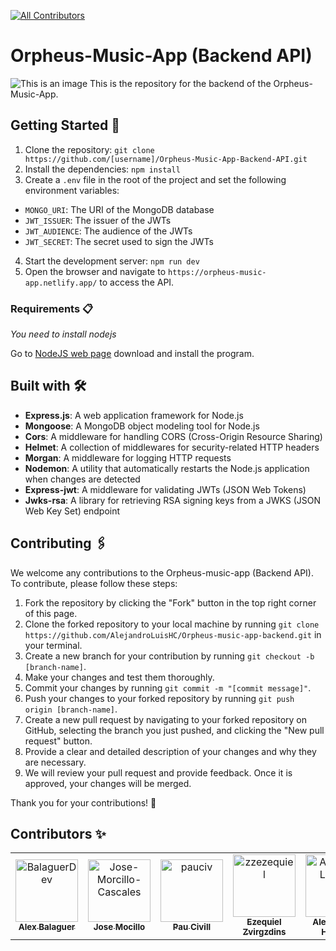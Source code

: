 [![All Contributors](https://img.shields.io/badge/all_contributors-4-orange.svg?style=flat-square)](#contributors-)
# Orpheus-Music-App (Backend API)
![This is an image](https://res.cloudinary.com/drghk9p6q/image/upload/v1671122043/Final-Project-MERN/Readme/WhatsApp_Image_2022-12-15_at_17.29.42_c8gara.jpg)
This is the repository for the backend of the Orpheus-Music-App.

## Getting Started 🚀

1. Clone the repository: `git clone https://github.com/[username]/Orpheus-Music-App-Backend-API.git`
2. Install the dependencies: `npm install`
3. Create a `.env` file in the root of the project and set the following environment variables:
- `MONGO_URI`: The URI of the MongoDB database
- `JWT_ISSUER`: The issuer of the JWTs
- `JWT_AUDIENCE`: The audience of the JWTs
- `JWT_SECRET`: The secret used to sign the JWTs
4. Start the development server: `npm run dev`
5. Open the browser and navigate to `https://orpheus-music-app.netlify.app/` to access the API.

### Requirements 📋

_You need to install nodejs_

Go to [NodeJS web page](https://nodejs.org/es/) download and install the
program.

## Built with 🛠️
- **Express.js**: A web application framework for Node.js
- **Mongoose**: A MongoDB object modeling tool for Node.js
- **Cors**: A middleware for handling CORS (Cross-Origin Resource Sharing)
- **Helmet**: A collection of middlewares for security-related HTTP headers
- **Morgan**: A middleware for logging HTTP requests
- **Nodemon**: A utility that automatically restarts the Node.js application when changes are detected
- **Express-jwt**: A middleware for validating JWTs (JSON Web Tokens)
- **Jwks-rsa**: A library for retrieving RSA signing keys from a JWKS (JSON Web Key Set) endpoint

## Contributing 🖇️

We welcome any contributions to the Orpheus-music-app (Backend API). To contribute, please follow these steps:

1. Fork the repository by clicking the "Fork" button in the top right corner of this page.
2. Clone the forked repository to your local machine by running `git clone https://github.com/AlejandroLuisHC/Orpheus-music-app-backend.git` in your terminal.
3. Create a new branch for your contribution by running `git checkout -b [branch-name]`.
4. Make your changes and test them thoroughly.
5. Commit your changes by running `git commit -m "[commit message]"`.
6. Push your changes to your forked repository by running `git push origin [branch-name]`.
7. Create a new pull request by navigating to your forked repository on GitHub, selecting the branch you just pushed, and clicking the "New pull request" button.
8. Provide a clear and detailed description of your changes and why they are necessary.
9. We will review your pull request and provide feedback. Once it is approved, your changes will be merged.

Thank you for your contributions! 🎉


## Contributors ✨
<!-- ALL-CONTRIBUTORS-LIST:START - Do not remove or modify this section -->
<!-- prettier-ignore-start -->
<!-- markdownlint-disable -->
<table>
  <tr>
    <td align="center"><a href="https://github.com/BalaguerDev"><img src="https://avatars.githubusercontent.com/u/101297683?v=4" 
    width="100px;" alt="BalaguerDev"/><br /><sub><b>Alex Balaguer</b></sub></a></td>
    <td align="center"><a href="https://github.com/Jose-Morcillo-Cascales"><img src="https://avatars.githubusercontent.com/u/85121932?v=4" width="100px;" alt="Jose-Morcillo-Cascales"/><br /><sub><b>Jose Mocillo</b></sub></a></td>
    <td align="center"><a href="https://github.com/pauciv"><img src="https://avatars.githubusercontent.com/u/99875709?v=4" 
    width="100px;" alt="pauciv"/><br /><sub><b>Pau Civill</b></sub></a></td>
    <td align="center"><a href="https://github.com/zzezequiel"><img src="https://avatars.githubusercontent.com/u/104327861?v=4" 
    width="100px;" alt="zzezequiel"/><br /><sub><b>Ezequiel Zvirgzdins</b></sub></a></td>
    <td align="center"><a href="https://github.com/AlejandroLuisHC"><img src="https://avatars.githubusercontent.com/u/57948901?v=4" width="100px;" alt="AlejandroLuisHC"/><br /><sub><b>Alejandro L. Herrero</b></sub></a></td>
  </tr>
</table>
<!-- markdownlint-restore -->
<!-- prettier-ignore-end -->

<!-- ALL-CONTRIBUTORS-LIST:END -->
